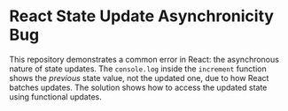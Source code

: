 # React State Update Asynchronicity Bug

This repository demonstrates a common error in React: the asynchronous nature of state updates.  The `console.log` inside the `increment` function shows the *previous* state value, not the updated one, due to how React batches updates. The solution shows how to access the updated state using functional updates.